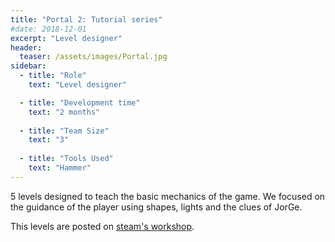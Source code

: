 ```yaml
---
title: "Portal 2: Tutorial series"
#date: 2018-12-01
excerpt: "Level designer"
header:
  teaser: /assets/images/Portal.jpg
sidebar:
  - title: "Role"
    text: "Level designer"

  - title: "Development time"
    text: "2 months"
   
  - title: "Team Size"
    text: "3"
  
  - title: "Tools Used"
    text: "Hammer"
---
```

5 levels designed to teach the basic mechanics of the game. We focused on the guidance of the player using shapes, lights and the clues of JorGe.

This levels are posted on [steam's workshop][steamWeb].

[steamWeb]: https://steamcommunity.com/sharedfiles/filedetails/?id=2424680452